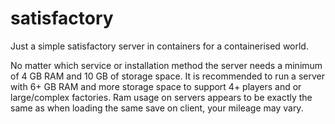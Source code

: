 # satisfactory

Just a simple satisfactory server in containers for a containerised world.

No matter which service or installation method the server needs a minimum of 4 GB RAM and 10 GB of storage space. 
It is recommended to run a server with 6+ GB RAM and more storage space to support 4+ players and or large/complex factories.
Ram usage on servers appears to be exactly the same as when loading the same save on client, your mileage may vary.
